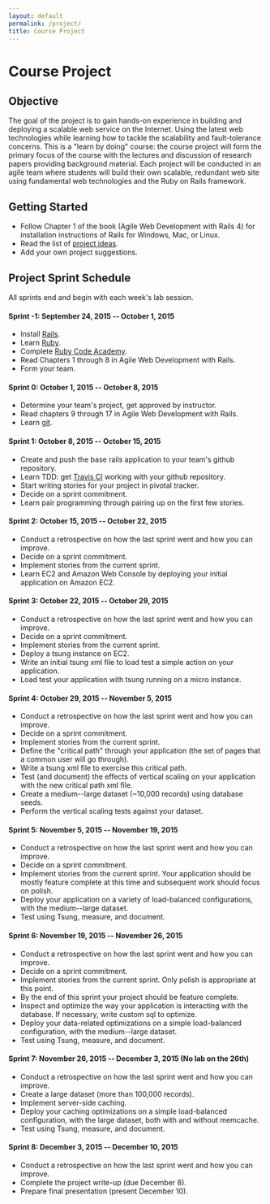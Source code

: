 ```yaml
---
layout: default
permalink: /project/
title: Course Project
---
```


# Course Project

## Objective

The goal of the project is to gain hands-on experience in building and
deploying a scalable web service on the Internet. Using the latest web
technologies while learning how to tackle the scalability and fault-tolerance
concerns. This is a "learn by doing" course: the course project will form the
primary focus of the course with the lectures and discussion of research papers
providing background material. Each project will be conducted in an agile team
where students will build their own scalable, redundant web site using
fundamental web technologies and the Ruby on Rails framework.


## Getting Started

* Follow Chapter 1 of the book (Agile Web Development with Rails 4) for
  installation instructions of Rails for Windows, Mac, or Linux.
* Read the list of [project ideas](/project_ideas/).
* Add your own project suggestions.

## Project Sprint Schedule

All sprints end and begin with each week's lab session.

#### Sprint -1: September 24, 2015 -- October 1, 2015
* Install [Rails](http://rubyonrails.org/).
* Learn [Ruby](https://www.ruby-lang.org/en/).
* Complete [Ruby Code Academy](http://www.codecademy.com/en/tracks/ruby).
* Read Chapters 1 through 8 in Agile Web Development with Rails.
* Form your team.

#### Sprint 0: October 1, 2015 -- October 8, 2015
* Determine your team's project, get approved by instructor.
* Read chapters 9 through 17 in Agile Web Development with Rails.
* Learn [git](http://rogerdudler.github.io/git-guide/).

#### Sprint 1: October 8, 2015 -- October 15, 2015
* Create and push the base rails application to your team's github repository.
* Learn TDD: get [Travis CI](http://docs.travis-ci.com) working with your
  github repository.
* Start writing stories for your project in pivotal tracker.
* Decide on a sprint commitment.
* Learn pair programming through pairing up on the first few stories.

#### Sprint 2: October 15, 2015 -- October 22, 2015
* Conduct a retrospective on how the last sprint went and how you can improve.
* Decide on a sprint commitment.
* Implement stories from the current sprint.
* Learn EC2 and Amazon Web Console by deploying your initial application on
  Amazon EC2.

#### Sprint 3: October 22, 2015 -- October 29, 2015
* Conduct a retrospective on how the last sprint went and how you can improve.
* Decide on a sprint commitment.
* Implement stories from the current sprint.
* Deploy a tsung instance on EC2.
* Write an initial tsung xml file to load test a simple action on your
  application.
* Load test your application with tsung running on a micro instance.

#### Sprint 4: October 29, 2015 -- November 5, 2015
* Conduct a retrospective on how the last sprint went and how you can improve.
* Decide on a sprint commitment.
* Implement stories from the current sprint.
* Define the "critical path" through your application (the set of pages that a
  common user will go through).
* Write a tsung xml file to exercise this critical path.
* Test (and document) the effects of vertical scaling on your application with
  the new critical path xml file.
* Create a medium--large dataset (~10,000 records) using database seeds.
* Perform the vertical scaling tests against your dataset.

#### Sprint 5: November 5, 2015 -- November 19, 2015
* Conduct a retrospective on how the last sprint went and how you can improve.
* Decide on a sprint commitment.
* Implement stories from the current sprint. Your application should be mostly
  feature complete at this time and subsequent work should focus on polish.
* Deploy your application on a variety of load-balanced configurations, with
  the medium--large dataset.
* Test using Tsung, measure, and document.

#### Sprint 6: November 19, 2015 -- November 26, 2015
* Conduct a retrospective on how the last sprint went and how you can improve.
* Decide on a sprint commitment.
* Implement stories from the current sprint. Only polish is appropriate at this
  point.
* By the end of this sprint your project should be feature complete.
* Inspect and optimize the way your application is interacting with the
  database. If necessary, write custom sql to optimize.
* Deploy your data-related optimizations on a simple load-balanced
  configuration, with the medium--large dataset.
* Test using Tsung, measure, and document.

#### Sprint 7: November 26, 2015 -- December 3, 2015 (No lab on the 26th)
* Conduct a retrospective on how the last sprint went and how you can improve.
* Create a large dataset (more than 100,000 records).
* Implement server-side caching.
* Deploy your caching optimizations on a simple load-balanced configuration,
  with the large dataset, both with and without memcache.
* Test using Tsung, measure, and document.


#### Sprint 8: December 3, 2015 -- December 10, 2015
* Conduct a retrospective on how the last sprint went and how you can improve.
* Complete the project write-up (due December 8).
* Prepare final presentation (present December 10).
